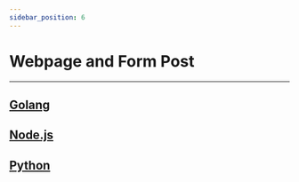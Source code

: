 ```yaml
---
sidebar_position: 6
---
```


# Webpage and Form Post
---
[Golang](https://github.com/defang-io/defang/tree/main/samples/golang)
---
[Node.js](https://github.com/defang-io/defang/tree/main/samples/nodejs/Web%20Page%20and%20Form%20Post)
---
[Python](https://github.com/defang-io/defang/tree/main/samples/python/Web%20Page%20and%20Form%20Post)
---
